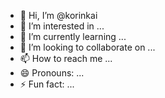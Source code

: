 - 👋 Hi, I’m @korinkai
- 👀 I’m interested in ...
- 🌱 I’m currently learning ...
- 💞️ I’m looking to collaborate on ...
- 📫 How to reach me ...
- 😄 Pronouns: ...
- ⚡ Fun fact: ...

<!---
korinkai/korinkai is a ✨ special ✨ repository because its `README.md` (this file) appears on your GitHub profile.
You can click the Preview link to take a look at your changes.
--->
